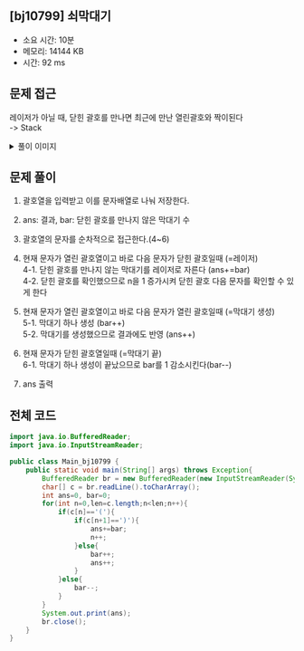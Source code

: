 ## [bj10799] 쇠막대기

- 소요 시간: 10분
- 메모리: 14144 KB
- 시간: 92 ms

## 문제 접근

레이저가 아닐 때, 닫힌 괄호를 만나면 최근에 만난 열린괄호와 짝이된다<br>
-> Stack

<details>
<summary>풀이 이미지</summary>
<img src="https://user-images.githubusercontent.com/26339069/178304017-c863b652-f83d-49d6-9493-5a5987599815.jpg" width="600">
</details>

## 문제 풀이

1. 괄호열을 입력받고 이를 문자배열로 나눠 저장한다.

2. ans: 결과, bar: 닫힌 괄호를 만나지 않은 막대기 수

3. 괄호열의 문자를 순차적으로 접근한다.(4~6)

4. 현재 문자가 열린 괄호열이고 바로 다음 문자가 닫힌 괄호일때 (=레이저)<br>
   4-1. 닫힌 괄호를 만나지 않는 막대기를 레이저로 자른다 (ans+=bar)<br>
   4-2. 닫힌 괄호를 확인했으므로 n을 1 증가시켜 닫힌 괄호 다음 문자를 확인할 수 있게 한다<br>

5. 현재 문자가 열린 괄호열이고 바로 다음 문자가 열린 괄호일때 (=막대기 생성)<br>
   5-1. 막대기 하나 생성 (bar++)<br>
   5-2. 막대기를 생성했으므로 결과에도 반영 (ans++)<br>

6. 현재 문자가 닫힌 괄호열일때 (=막대기 끝)<br>
   6-1. 막대기 하나 생성이 끝났으므로 bar를 1 감소시킨다(bar--)<br>

7. ans 출력

## 전체 코드

```java
import java.io.BufferedReader;
import java.io.InputStreamReader;

public class Main_bj10799 {
    public static void main(String[] args) throws Exception{
        BufferedReader br = new BufferedReader(new InputStreamReader(System.in));
        char[] c = br.readLine().toCharArray();
        int ans=0, bar=0;
        for(int n=0,len=c.length;n<len;n++){
            if(c[n]=='('){
                if(c[n+1]==')'){
                    ans+=bar;
                    n++;
                }else{
                    bar++;
                    ans++;
                }
            }else{
                bar--;
            }
        }
        System.out.print(ans);
        br.close();
    }
}
```
